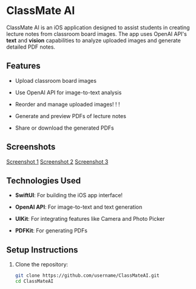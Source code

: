 # ClassMate AI

ClassMate AI is an iOS application designed to assist students in creating lecture notes from classroom board images. The app uses OpenAI API's **text** and **vision** capabilities to analyze uploaded images and generate detailed PDF notes.

## Features
- Upload classroom board images
- Use OpenAI API for image-to-text analysis
- Reorder and manage uploaded images!
!
!

- Generate and preview PDFs of lecture notes
- Share or download the generated PDFs

## Screenshots
[Screenshot 1](https://github.com/user-attachments/assets/d034eaf5-7e6d-4f02-a5f3-eedd9fb37210)
[Screenshot 2](https://github.com/user-attachments/assets/c029ffd9-15a9-41fb-ad9f-5b557168bbff)
[Screenshot 3](https://github.com/user-attachments/assets/1b1ed9b8-8b52-425f-931d-8bc5666e37ad)

## Technologies Used
- **SwiftUI**: For building the iOS app interface!

- **OpenAI API**: For image-to-text and text generation
- **UIKit**: For integrating features like Camera and Photo Picker
- **PDFKit**: For generating PDFs

## Setup Instructions
1. Clone the repository:
   ```bash
   git clone https://github.com/username/ClassMateAI.git
   cd ClassMateAI
